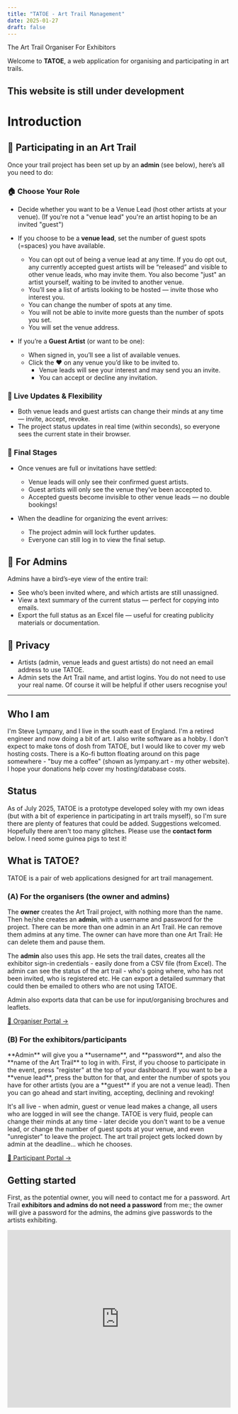 ```yaml
---
title: "TATOE - Art Trail Management"
date: 2025-01-27
draft: false
---
```


<span class="acronym-highlight">T</span>he <span class="acronym-highlight">A</span>rt <span class="acronym-highlight">T</span>rail <span class="acronym-highlight">O</span>rganiser For <span class="acronym-highlight">E</span>xhibitors

Welcome to **TATOE**, a web application for organising and participating in art trails.



<h2 class="acronym-highlight">This website is still under development</h2>

# Introduction

## 🎨 Participating in an Art Trail

Once your trail project has been set up by an **admin** (see below), here’s all you need to do:

### 🏠 Choose Your Role
- Decide whether you want to be a Venue Lead (host other artists at your venue). (If you're not a "venue lead" you're an artist hoping to be an invited "guest")
- If you choose to be a **venue lead**, set the number of guest spots (=spaces) you have available.
  - You can opt out of being a venue lead at any time. If you do opt out, any currently accepted guest artists will be “released” and visible to other venue leads, who may invite them. You also become "just" an artist yourself, waiting to be invited to another venue. 
  - You’ll see a list of artists looking to be hosted — invite those who interest you.
  - You can change the number of spots at any time.
  - You will not be able to invite more guests than the number of spots you set.
  - You will set the venue address.

- If you’re a **Guest Artist** (or want to be one):
  - When signed in, you’ll see a list of available venues.
  - Click the ❤️ on any venue you’d like to be invited to.
    - Venue leads will see your interest and may send you an invite.
    - You can accept or decline any invitation.

### 🔄 Live Updates & Flexibility
- Both venue leads and guest artists can change their minds at any time — invite, accept, revoke.
- The project status updates in real time (within seconds), so everyone sees the current state in their browser.

### 🧭 Final Stages
- Once venues are full or invitations have settled:
  - Venue leads will only see their confirmed guest artists.
  - Guest artists will only see the venue they’ve been accepted to.
  - Accepted guests become invisible to other venue leads — no double bookings!

- When the deadline for organizing the event arrives:
  - The project admin will lock further updates.
  - Everyone can still log in to view the final setup.


## 🔧 For Admins

Admins have a bird’s-eye view of the entire trail:

- See who’s been invited where, and which artists are still unassigned.
- View a text summary of the current status — perfect for copying into emails.
- Export the full status as an Excel file — useful for creating publicity materials or documentation.

## 🔧 Privacy

- Artists (admin, venue leads and guest artists) do not need an email address to use TATOE.
- Admin sets the Art Trail name, and artist logins. You do not need to use your real name. 
Of course it will be helpful if other users recognise you! 


---
 
<h2 class="acronym-highlight">Who I am</h2>

I'm Steve Lympany, and I live in the south east of England. I'm a retired engineer and now doing a bit of art. I also write software as a hobby. I don't expect to make tons of dosh from TATOE, but I would like to cover my web hosting costs. There is a Ko-fi button floating around on this page somewhere - "buy me a coffee" 
(shown as lympany.art - my other website). I hope your donations help cover my hosting/database costs.

<h2 class="acronym-highlight">Status</h2>

As of July 2025, TATOE is a prototype developed soley with my own ideas (but with a bit of experience in participating in art trails myself), so I'm sure there are plenty of features that could be added. Suggestions welcomed. Hopefully there aren't too many glitches. Please use the **contact form** below. I need some guinea pigs to test it!

<h2 class="acronym-highlight">What is TATOE?</h2>

TATOE is a pair of web applications designed for art trail management. 

<h3 class="acronym-highlight">(A) For the organisers (the owner and admins)</h3>

The **owner** creates the Art Trail project, with nothing more than the name. Then he/she creates an **admin**, with a username and password for the project. There can be more than one admin in an Art Trail. He can remove them admins at any time. The owner can have more than one Art Trail: He can delete them and pause them.

The **admin** also uses this app. He sets the trail dates, creates all the exhibitor sign-in credentials - easily done from a CSV file (from Excel). The admin can see the status of the art trail - who's going where, who has not been invited, who is registered etc. He can export a detailed summary that could then be emailed to others who are not using TATOE.

Admin also exports data that can be use for input/organising brochures and leaflets.

<a href="https://tatoe1.netlify.app" class="custom-button">🎨 Organiser Portal →</a>

<h3 class="acronym-highlight">(B) For the exhibitors/participants</h3>
**Admin** will give you a **username**, and **password**, and also the **name of the Art Trail** to log in with. First, if you choose to participate in the event, press "register" at the top of your dashboard. If you want to be a **venue lead**, press the button for that, and enter the number of spots you have for other artists (you are a **guest** if you are not a venue lead). Then you can go ahead and start inviting, accepting, declining and revoking!

It's all live - when admin, guest or venue lead makes a change, all users who are logged in will see the change. TATOE is very fluid, people can change their minds at any time - later decide you don't want to be a venue lead, or change the number of guest spots at your venue, and even "unregister" to leave the project. The art trail project gets locked down by admin at the deadline... which he chooses.

<a href="https://tatoe2.netlify.app" class="custom-button">👥 Participant Portal →</a>



<h2 class="acronym-highlight">Getting started</h2>

First, as the potential owner, you will need to contact me for a password. Art Trail **exhibitors and admins do not need a password** from me:; the owner will give a password for the admins, the admins give passwords to the artists exhibiting.

<iframe src="https://tally.so/embed/nGPxNZ" width="100%" height="400" frameborder="0" marginheight="0" marginwidth="0" title="Contact TATOE"></iframe>


<script src='https://storage.ko-fi.com/cdn/scripts/overlay-widget.js'></script>
<script>
  kofiWidgetOverlay.draw('lympanyart', {
    'type': 'floating-chat',
    'floating-chat.donateButton.text': 'Support me',
    'floating-chat.donateButton.background-color': '#00b9fe',
    'floating-chat.donateButton.text-color': '#fff'
  });
</script>